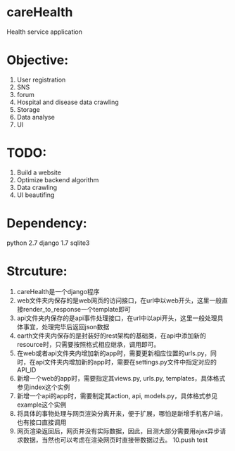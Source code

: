 careHealth
===========

Health service application

Objective:
=========
1. User registration
2. SNS
3. forum
4. Hospital and disease data crawling
5. Storage
6. Data analyse
7. UI


TODO:
====

1. Build a website
2. Optimize backend algorithm
3. Data crawling
4. UI beautifing

Dependency:
==========
python 2.7
django 1.7
sqlite3

Strcuture:
=========
1. careHealth是一个django程序
2. web文件夹内保存的是web网页的访问接口，在url中以web开头，这里一般直接render_to_response一个template即可
3. api文件夹内保存的是api事件处理接口，在url中以api开头，这里一般处理具体事宜，处理完毕后返回json数据
4. earth文件夹内保存的是封装好的rest架构的基础类，在api中添加新的resource时，只需要按照格式相应继承，调用即可。
5. 在web或者api文件夹内增加新的app时，需要更新相应位置的urls.py，同时，在api文件夹内增加新的app时，需要在settings.py文件中指定对应的API_ID
6. 新增一个web的app时，需要指定其views.py, urls.py, templates，具体格式参见index这个实例
7. 新增一个api的app时，需要制定其action, api, models.py，具体格式参见example这个实例
8. 将具体的事物处理与网页渲染分离开来，便于扩展，哪怕是新增手机客户端，也有接口直接调用
9. 网页渲染返回后，网页并没有实际数据，因此，目测大部分需要用ajax异步请求数据，当然也可以考虑在渲染网页时直接带数据过去。
10.push test
